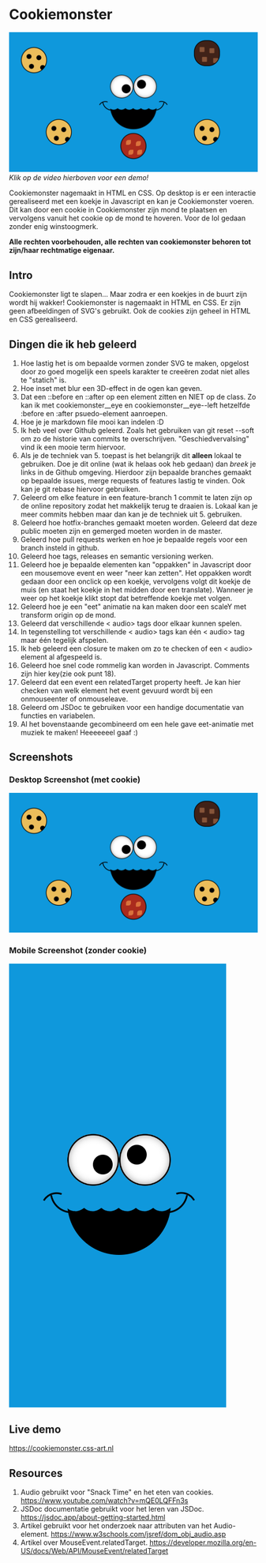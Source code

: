 # Cookiemonster
[![Het gerealiseerde eindproduct op desktop](/img/cookiemonster.png)](/video/cookiemonster/promo.mp4) 
<i>Klik op de video hierboven voor een demo!</i>

Cookiemonster nagemaakt in HTML en CSS. Op desktop is er een interactie gerealiseerd met een koekje in Javascript en kan je Cookiemonster voeren. Dit kan door een cookie in Cookiemonster zijn mond te plaatsen en vervolgens vanuit het cookie op de mond te hoveren. Voor de lol gedaan zonder enig winstoogmerk. 

<b>Alle rechten voorbehouden, alle rechten van cookiemonster behoren tot zijn/haar rechtmatige eigenaar.</b>

## Intro
Cookiemonster ligt te slapen... Maar zodra er een koekjes in de buurt zijn wordt hij wakker!
Cookiemonster is nagemaakt in HTML en CSS. Er zijn geen afbeeldingen of SVG's gebruikt. Ook de cookies zijn geheel in HTML en CSS gerealiseerd.

## Dingen die ik heb geleerd
1. Hoe lastig het is om bepaalde vormen zonder SVG te maken, opgelost door zo goed mogelijk een speels karakter te creeëren zodat niet alles te "statich" is.
2. Hoe inset met blur een 3D-effect in de ogen kan geven. 
3. Dat een ::before en ::after op een element zitten en NIET op de class. Zo kan ik met cookiemonster__eye en cookiemonster__eye--left hetzelfde :before en :after psuedo-element aanroepen.
4. Hoe je je markdown file mooi kan indelen :D
5. Ik heb veel over Github geleerd. Zoals het gebruiken van git reset --soft om zo de historie van commits te overschrijven. "Geschiedvervalsing" vind ik een mooie term hiervoor.
6. Als je de techniek van 5. toepast is het belangrijk dit <b>alleen</b> lokaal te gebruiken. Doe je dit online (wat ik helaas ook heb gedaan) dan <i>breek</i> je links in de Github omgeving. Hierdoor zijn bepaalde branches gemaakt op bepaalde issues, merge requests of features lastig te vinden. Ook kan je git rebase hiervoor gebruiken.
7. Geleerd om elke feature in een feature-branch 1 commit te laten zijn op de online repository zodat het makkelijk terug te draaien is. Lokaal kan je meer commits hebben maar dan kan je de techniek uit 5. gebruiken. 
8. Geleerd hoe hotfix-branches gemaakt moeten worden. Geleerd dat deze public moeten zijn en gemerged moeten worden in de master. 
9. Geleerd hoe pull requests werken en hoe je bepaalde regels voor een branch insteld in github. 
10. Geleerd hoe tags, releases en semantic versioning werken.
11. Geleerd hoe je bepaalde elementen kan "oppakken" in Javascript door een mousemove event en weer "neer kan zetten". Het oppakken wordt gedaan door een onclick op een koekje, vervolgens volgt dit koekje de muis (en staat het koekje in het midden door een translate). Wanneer je weer op het koekje klikt stopt dat betreffende koekje met volgen.
12. Geleerd hoe je een "eet" animatie na kan maken door een scaleY met transform origin op de mond. 
13. Geleerd dat verschillende < audio> tags door elkaar kunnen spelen.
14. In tegenstelling tot verschillende < audio> tags kan één < audio> tag maar één tegelijk afspelen.
15. Ik heb geleerd een closure te maken om zo te checken of een < audio> element al afgespeeld is. 
16. Geleerd hoe snel code rommelig kan worden in Javascript. Comments zijn hier key(zie ook punt 18).
17. Geleerd dat een event een relatedTarget property heeft. Je kan hier checken van welk element het event gevuurd wordt bij een onmouseenter of onmouseleave. 
18. Geleerd om JSDoc te gebruiken voor een handige documentatie van functies en variabelen.
19. Al het bovenstaande gecombineerd om een hele gave eet-animatie met muziek te maken! Heeeeeeel gaaf :)

## Screenshots

### Desktop Screenshot (met cookie)
![Het gerealiseerde eindproduct op desktop: Cookiemonster in HTML en CSS met cookie](/img/cookiemonster.png "Cookiemonster")

### Mobile Screenshot (zonder cookie)
![Het gerealiseerde eindproduct op mobile: Cookiemonster in HTML en CSS](/img/cookiemonster_mobile.png "Cookiemonster")

## Live demo
https://cookiemonster.css-art.nl

## Resources
1. Audio gebruikt voor "Snack Time" en het eten van cookies. https://www.youtube.com/watch?v=mQE0LQFFn3s
2. JSDoc documentatie gebruikt voor het leren van JSDoc. https://jsdoc.app/about-getting-started.html
3. Artikel gebruikt voor het onderzoek naar attributen van het Audio-element. https://www.w3schools.com/jsref/dom_obj_audio.asp
4. Artikel over MouseEvent.relatedTarget. https://developer.mozilla.org/en-US/docs/Web/API/MouseEvent/relatedTarget